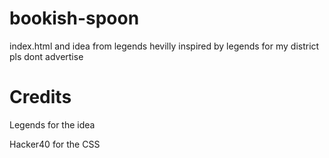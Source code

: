 # bookish-spoon
index.html and idea from legends
hevilly inspired by legends
for my district pls dont advertise
# Credits
Legends for the idea

Hacker40 for the CSS
